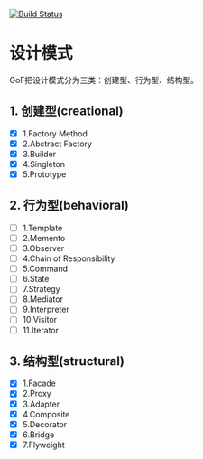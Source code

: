 [![Build Status](https://travis-ci.org/bigkun/design_pattern.svg?branch=master)](https://travis-ci.org/bigkun/design_pattern)
# 设计模式
GoF把设计模式分为三类：创建型、行为型、结构型。

## 1. 创建型(creational)
- [x] 1.Factory Method 
- [x] 2.Abstract Factory
- [x] 3.Builder
- [x] 4.Singleton
- [x] 5.Prototype
## 2. 行为型(behavioral)
- [ ] 1.Template
- [ ] 2.Memento
- [ ] 3.Observer
- [ ] 4.Chain of Responsibility
- [ ] 5.Command
- [ ] 6.State
- [ ] 7.Strategy
- [ ] 8.Mediator
- [ ] 9.Interpreter
- [ ] 10.Visitor
- [ ] 11.Iterator
## 3. 结构型(structural)
- [x] 1.Facade
- [x] 2.Proxy
- [x] 3.Adapter
- [x] 4.Composite
- [x] 5.Decorator
- [x] 6.Bridge
- [x] 7.Flyweight